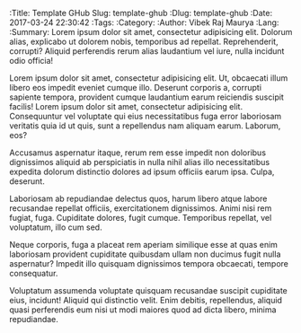 :Title: Template GHub
Slug: template-ghub
:Dlug: template-ghub
:Date: 2017-03-24 22:30:42
:Tags: 
:Category: 
:Author: Vibek Raj Maurya
:Lang: 
:Summary: Lorem ipsum dolor sit amet, consectetur adipisicing elit. Dolorum alias, explicabo ut dolorem nobis, temporibus ad repellat. Reprehenderit, corrupti? Aliquid perferendis rerum alias laudantium vel iure, nulla incidunt odio officia!

Lorem ipsum dolor sit amet, consectetur adipisicing elit. Ut, obcaecati illum libero eos impedit eveniet cumque illo. Deserunt corporis a, corrupti sapiente tempora, provident cumque laudantium earum reiciendis suscipit facilis! 
Lorem ipsum dolor sit amet, consectetur adipisicing elit. Consequuntur vel voluptate qui eius necessitatibus fuga error laboriosam veritatis quia id ut quis, sunt a repellendus nam aliquam earum. Laborum, eos?

Accusamus aspernatur itaque, rerum rem esse impedit non doloribus dignissimos aliquid ab perspiciatis in nulla nihil alias illo necessitatibus expedita dolorum distinctio dolores ad ipsum officiis earum ipsa. Culpa, deserunt.

Laboriosam ab repudiandae delectus quos, harum libero atque labore recusandae repellat officiis, exercitationem dignissimos. Animi nisi rem fugiat, fuga. Cupiditate dolores, fugit cumque. Temporibus repellat, vel voluptatum, illo cum sed.

Neque corporis, fuga a placeat rem aperiam similique esse at quas enim laboriosam provident cupiditate quibusdam ullam non ducimus fugit nulla aspernatur? Impedit illo quisquam dignissimos tempora obcaecati, tempore consequatur.

Voluptatum assumenda voluptate quisquam recusandae suscipit cupiditate eius, incidunt! Aliquid qui distinctio velit. Enim debitis, repellendus, aliquid quasi perferendis eum nisi ut modi maiores quod ad dicta libero, minima repudiandae.